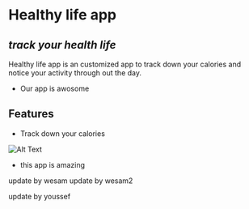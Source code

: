 # Healthy life app 
## _track your health life_

Healthy life app is an customized app to track down your calories and notice your activity through out the day.

- Our app is awosome

## Features

- Track down your calories

![Alt Text](https://encrypted-tbn0.gstatic.com/images?q=tbn:ANd9GcR9Kz2zw-l084Oa4jzwzFevlpjV2Qz8LeF8_A&s"Healthy_Lifestyle")


- this app is amazing

update by wesam
update by wesam2


update by youssef